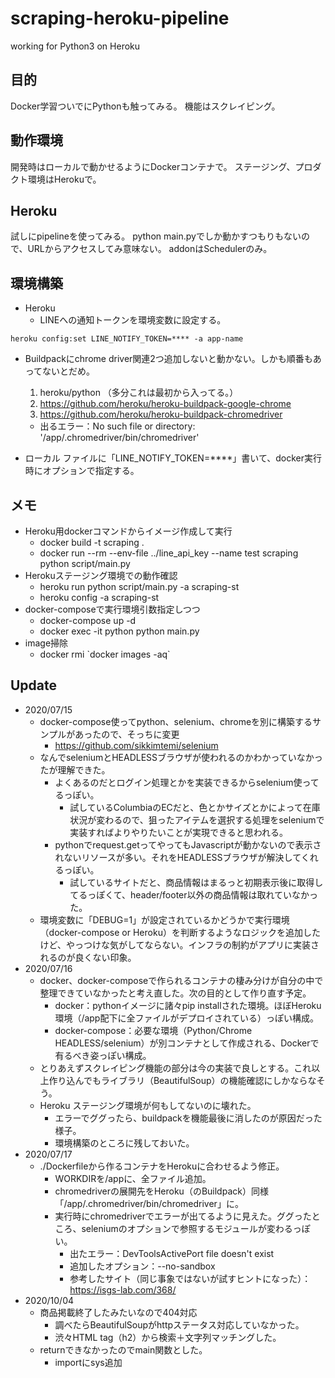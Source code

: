 # scraping-heroku-pipeline
working for Python3 on Heroku


## 目的
Docker学習ついでにPythonも触ってみる。
機能はスクレイピング。

## 動作環境
開発時はローカルで動かせるようにDockerコンテナで。
ステージング、プロダクト環境はHerokuで。

## Heroku
試しにpipelineを使ってみる。
python main.pyでしか動かすつもりもないので、URLからアクセスしてみ意味ない。
addonはSchedulerのみ。

## 環境構築
- Heroku
  - LINEへの通知トークンを環境変数に設定する。
```
heroku config:set LINE_NOTIFY_TOKEN=**** -a app-name
```
  - Buildpackにchrome driver関連2つ追加しないと動かない。しかも順番もあってないとだめ。
    1. heroku/python （多分これは最初から入ってる。）
    2. https://github.com/heroku/heroku-buildpack-google-chrome
    3. https://github.com/heroku/heroku-buildpack-chromedriver

    - 出るエラー：No such file or directory: '/app/.chromedriver/bin/chromedriver'


- ローカル
ファイルに「LINE_NOTIFY_TOKEN=****」書いて、docker実行時にオプションで指定する。

## メモ
- Heroku用dockerコマンドからイメージ作成して実行
  - docker build -t scraping .
  - docker run --rm --env-file ../line_api_key --name test scraping python script/main.py
- Herokuステージング環境での動作確認
  - heroku run python script/main.py -a scraping-st
  - heroku config -a scraping-st
- docker-composeで実行環境引数指定しつつ
  - docker-compose up -d
  - docker exec -it python python main.py
- image掃除
  - docker rmi \`docker images -aq\`

## Update
- 2020/07/15
  - docker-compose使ってpython、selenium、chromeを別に構築するサンプルがあったので、そっちに変更
    - https://github.com/sikkimtemi/selenium
  - なんでseleniumとHEADLESSブラウザが使われるのかわかっていなかったが理解できた。
    - よくあるのだとログイン処理とかを実装できるからselenium使ってるっぽい。
      - 試しているColumbiaのECだと、色とかサイズとかによって在庫状況が変わるので、狙ったアイテムを選択する処理をseleniumで実装すればよりやりたいことが実現できると思われる。
    - pythonでrequest.getってやってもJavascriptが動かないので表示されないリソースが多い。それをHEADLESSブラウザが解決してくれるっぽい。
      - 試しているサイトだと、商品情報はまるっと初期表示後に取得してるっぽくて、header/footer以外の商品情報は取れていなかった。
  - 環境変数に「DEBUG=1」が設定されているかどうかで実行環境（docker-compose or Heroku）を判断するようなロジックを追加したけど、やっつけな気がしてならない。インフラの制約がアプリに実装されるのが良くない印象。
- 2020/07/16
  - docker、docker-composeで作られるコンテナの棲み分けが自分の中で整理できていなかったと考え直した。次の目的として作り直す予定。
    - docker：pythonイメージに諸々pip installされた環境。ほぼHeroku環境（/app配下に全ファイルがデプロイされている）っぽい構成。
    - docker-compose：必要な環境（Python/Chrome HEADLESS/selenium）が別コンテナとして作成される、Dockerで有るべき姿っぽい構成。
  - とりあえずスクレイピング機能の部分は今の実装で良しとする。これ以上作り込んでもライブラリ（BeautifulSoup）の機能確認にしかならなそう。
  - Heroku ステージング環境が何もしてないのに壊れた。
    - エラーでググったら、buildpackを機能最後に消したのが原因だった様子。
    - 環境構築のところに残しておいた。
- 2020/07/17
  - ./Dockerfileから作るコンテナをHerokuに合わせるよう修正。
    - WORKDIRを/appに、全ファイル追加。
    - chromedriverの展開先をHeroku（のBuildpack）同様「/app/.chromedriver/bin/chromedriver」に。
    - 実行時にchromedriverでエラーが出てるように見えた。ググったところ、seleniumのオプションで参照するモジュールが変わるっぽい。
      - 出たエラー：DevToolsActivePort file doesn't exist
      - 追加したオプション：--no-sandbox
      - 参考したサイト（同じ事象ではないが試すヒントになった）：https://isgs-lab.com/368/
- 2020/10/04
  - 商品掲載終了したみたいなので404対応
    - 調べたらBeautifulSoupがhttpステータス対応していなかった。
    - 渋々HTML tag（h2）から検索＋文字列マッチングした。
  - returnできなかったのでmain関数とした。
    - importにsys追加

